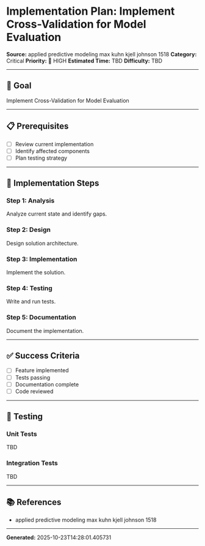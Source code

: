 # Implementation Plan: Implement Cross-Validation for Model Evaluation

**Source:** applied predictive modeling max kuhn kjell johnson 1518
**Category:** Critical
**Priority:** 🔴 HIGH
**Estimated Time:** TBD
**Difficulty:** TBD

---

## 🎯 Goal

Implement Cross-Validation for Model Evaluation

---

## 📋 Prerequisites

- [ ] Review current implementation
- [ ] Identify affected components
- [ ] Plan testing strategy

---

## 🔧 Implementation Steps

### Step 1: Analysis

Analyze current state and identify gaps.

### Step 2: Design

Design solution architecture.

### Step 3: Implementation

Implement the solution.

### Step 4: Testing

Write and run tests.

### Step 5: Documentation

Document the implementation.

---

## ✅ Success Criteria

- [ ] Feature implemented
- [ ] Tests passing
- [ ] Documentation complete
- [ ] Code reviewed

---

## 🧪 Testing

### Unit Tests

TBD

### Integration Tests

TBD

---

## 📚 References

- applied predictive modeling max kuhn kjell johnson 1518

---

**Generated:** 2025-10-23T14:28:01.405731
